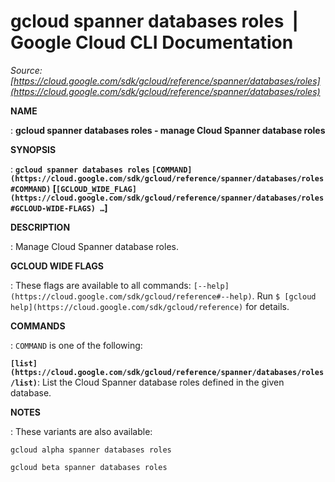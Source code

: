 # gcloud spanner databases roles  |  Google Cloud CLI Documentation

*Source: [https://cloud.google.com/sdk/gcloud/reference/spanner/databases/roles](https://cloud.google.com/sdk/gcloud/reference/spanner/databases/roles)*

**NAME**

: **gcloud spanner databases roles - manage Cloud Spanner database roles**

**SYNOPSIS**

: **`gcloud spanner databases roles` `[COMMAND](https://cloud.google.com/sdk/gcloud/reference/spanner/databases/roles#COMMAND)` [`[GCLOUD_WIDE_FLAG](https://cloud.google.com/sdk/gcloud/reference/spanner/databases/roles#GCLOUD-WIDE-FLAGS) …`]**

**DESCRIPTION**

: Manage Cloud Spanner database roles.

**GCLOUD WIDE FLAGS**

: These flags are available to all commands: `[--help](https://cloud.google.com/sdk/gcloud/reference#--help)`.
Run `$ [gcloud help](https://cloud.google.com/sdk/gcloud/reference)` for details.

**COMMANDS**

: ``COMMAND`` is one of the following:

**`[list](https://cloud.google.com/sdk/gcloud/reference/spanner/databases/roles/list)`**:
List the Cloud Spanner database roles defined in the given database.

**NOTES**

: These variants are also available:

```
gcloud alpha spanner databases roles
```

```
gcloud beta spanner databases roles
```